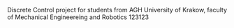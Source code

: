 Discrete Control project for students from AGH University of Krakow, faculty of Mechanical Engineereing and Robotics
123123

